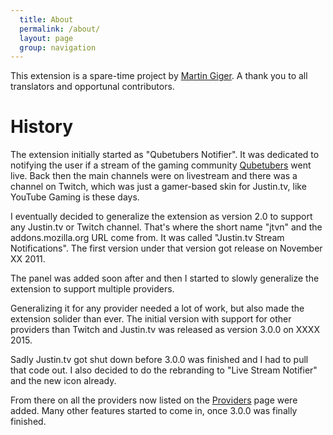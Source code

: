 ```yaml
---
  title: About
  permalink: /about/
  layout: page
  group: navigation
---
```

This extension is a spare-time project by [Martin Giger](http://humanoids.be).
A thank you to all translators and opportunal contributors.

# History
The extension initially started as "Qubetubers Notifier". It was dedicated to
notifying the user if a stream of the gaming community [Qubetubers](http://qubetubers.com)
went live. Back then the main channels were on livestream and there was a
channel on Twitch, which was just a gamer-based skin for Justin.tv, like YouTube
Gaming is these days.

I eventually decided to generalize the extension as version 2.0 to support any
Justin.tv or Twitch channel. That's where the short name "jtvn" and the
addons.mozilla.org URL come from. It was called "Justin.tv Stream Notifications".
The first version under that version got release on November XX 2011.

The panel was added soon after and then I started to slowly generalize the
extension to support multiple providers.

Generalizing it for any provider needed a lot of work, but also made the
extension solider than ever. The initial version with support for other providers
than Twitch and Justin.tv was released as version 3.0.0 on XXXX 2015.

Sadly Justin.tv got shut down before 3.0.0 was finished and I had to pull that
code out. I also decided to do the rebranding to "Live Stream Notifier" and the
new icon already.

From there on all the providers now listed on the [Providers](/providers) page
were added. Many other features started to come in, once 3.0.0 was finally
finished.
